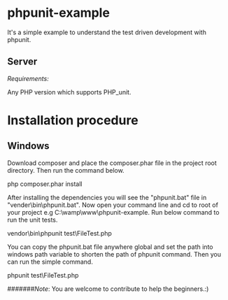 phpunit-example
===============

It's a simple example to understand the test driven development with phpunit.

## Server

*Requirements:*

Any PHP version which supports PHP_unit.

# Installation procedure

## Windows

Download composer and place the composer.phar file in the project root directory. Then run the command below.

php composer.phar install


After installing the dependencies you will see the "phpunit.bat" file in "vender\bin\phpunit.bat". Now open your command line and cd to root of your project e.g C:\wamp\www\phpunit-example. Run below command to run the unit tests.

vendor\bin\phpunit test\FileTest.php

You can copy the phpunit.bat file anywhere global and set the path into windows path variable to shorten the path of phpunit command. Then you can run the simple command.

phpunit test\FileTest.php



#######*Note*: You are welcome to contribute to help the beginners.:) 